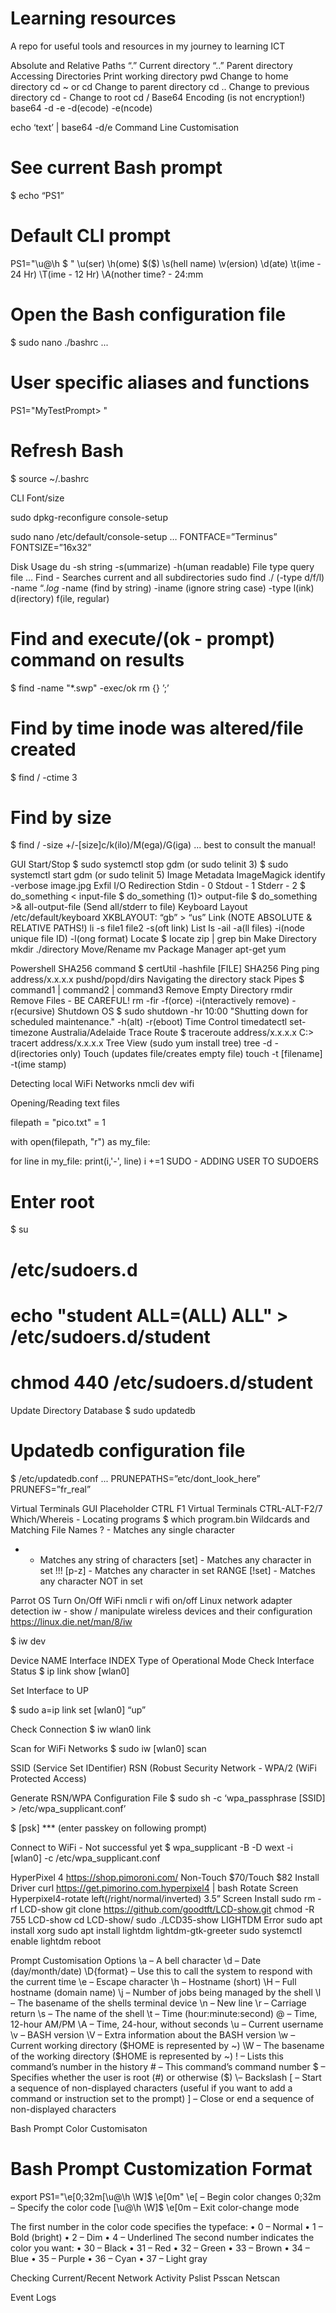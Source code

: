 # Learning resources
A repo for useful tools and resources in my journey to learning ICT

Absolute and Relative Paths
“.” Current directory
“..” Parent directory
Accessing Directories
Print working directory
pwd
Change to home directory
cd ~ or cd
Change to parent directory
cd ..
Change to previous directory
cd -
Change to root
cd /
Base64 Encoding (is not encryption!)
base64 -d -e
-d(ecode)
-e(ncode)

echo ‘text’ | base64 -d/e
Command Line Customisation

# See current Bash prompt
$ echo “PS1”


# Default CLI prompt
PS1="\u@\h \$ "
\u(ser)
\h(ome)
\$($)
\s(hell name)
\v(ersion)
\d(ate)
\t(ime - 24 Hr)
\T(ime - 12 Hr)
\A(nother time? - 24:mm


# Open the Bash configuration file
$ sudo nano ./bashrc
...
# User specific aliases and functions
PS1="MyTestPrompt> "


# Refresh Bash
$ source ~/.bashrc


CLI Font/size

sudo dpkg-reconfigure console-setup


sudo nano /etc/default/console-setup
…
FONTFACE=”Terminus”
FONTSIZE=”16x32”






Disk Usage
du -sh string
-s(ummarize)
-h(uman readable)
File type query
file …
Find - Searches current and all subdirectories
sudo find ./ (-type d/f/l) -name “*.log*
-name (find by string)
-iname (ignore string case)
-type l(ink) d(irectory) f(ile, regular)


# Find and execute/(ok - prompt) command on results
$ find -name "*.swp" -exec/ok rm {} ’;’


# Find by time inode was altered/file created
$ find / -ctime 3



# Find by size
$ find / -size +/-[size]c/k(ilo)/M(ega)/G(iga)
... best to consult the manual!


GUI Start/Stop
$ sudo systemctl stop gdm (or sudo telinit 3)
$ sudo systemctl start gdm (or sudo telinit 5)
Image Metadata
ImageMagick
identify -verbose image.jpg
Exfil
I/O Redirection
Stdin - 0
Stdout - 1
Stderr - 2
 $ do_something < input-file
 $ do_something (1)> output-file
$ do_something >& all-output-file (Send all/stderr to file)
Keyboard Layout
/etc/default/keyboard
XKBLAYOUT: “gb” > “us”
Link (NOTE ABSOLUTE & RELATIVE PATHS!)
li -s file1 file2
-s(oft link)
List
ls -ail
-a(ll files)
-i(node unique file ID)
-l(ong format)
Locate
$ locate zip | grep bin
Make Directory
mkdir ./directory
Move/Rename
mv
Package Manager
apt-get
yum

Powershell SHA256 command
$ certUtil -hashfile [FILE] SHA256
Ping
ping address/x.x.x.x
pushd/popd/dirs
Navigating the directory stack
Pipes
$ command1 | command2 | command3
Remove Empty Directory
rmdir
Remove Files - BE CAREFUL!
rm -fir
-f(orce)
-i(nteractively remove)
-r(ecursive)
Shutdown OS
$ sudo shutdown -hr 10:00 "Shutting down for scheduled maintenance."
-h(alt)
-r(eboot)
Time Control
timedatectl set-timezone Australia/Adelaide
Trace Route
$ traceroute address/x.x.x.x
C:\> tracert address/x.x.x.x
Tree View
(sudo yum install tree)
tree -d
-d(irectories only)
Touch (updates file/creates empty file)
touch -t [filename]
-t(ime stamp)

Detecting local WiFi Networks
nmcli dev wifi

Opening/Reading text files

filepath = "pico.txt"
 = 1

with open(filepath, "r") as my_file:

 for line in my_file:
     print(i,'-', line)
     i +=1
SUDO - ADDING USER TO SUDOERS
# Enter root
$ su
# /etc/sudoers.d
# echo "student ALL=(ALL) ALL" > /etc/sudoers.d/student
# chmod 440 /etc/sudoers.d/student
Update Directory Database
$ sudo updatedb

# Updatedb configuration file
$ /etc/updatedb.conf
...
PRUNEPATHS=”etc/dont_look_here”
PRUNEFS=”fr_real”


Virtual Terminals
GUI Placeholder
CTRL F1
Virtual Terminals
CTRL-ALT-F2/7
Which/Whereis - Locating programs
$ which program.bin
Wildcards and Matching File Names
? - Matches any single character
* - Matches any string of characters
[set] - Matches any character in set
!!! [p-z] - Matches any character in set RANGE
[!set] - Matches any character NOT in set


Parrot OS
Turn On/Off WiFi
nmcli r wifi on/off
Linux network adapter detection
iw - show / manipulate wireless devices and their configuration
https://linux.die.net/man/8/iw

$ iw dev

Device NAME
Interface INDEX
Type of Operational Mode
Check Interface Status
$ ip link show [wlan0]

Set Interface to UP

$ sudo a=ip link set [wlan0] “up”

Check Connection
$ iw wlan0 link

Scan for WiFi Networks
$ sudo iw [wlan0] scan

SSID (Service Set IDentifier)
RSN (Robust Security Network - WPA/2 (WiFi Protected Access)

Generate RSN/WPA Configuration File
$ sudo sh -c ‘wpa_passphrase [SSID] > /etc/wpa_supplicant.conf’

$ [psk] *** (enter passkey on following prompt)

Connect to WiFi - Not successful yet
$ wpa_supplicant -B -D wext -i [wlan0] -c /etc/wpa_supplicant.conf


HyperPixel 4 
https://shop.pimoroni.com/
Non-Touch $70/Touch $82
Install Driver
curl https://get.pimorino.com.hyperpixel4 | bash
Rotate Screen
Hyperpixel4-rotate left(/right/normal/inverted)
3.5” Screen Install
sudo rm -rf LCD-show
git clone https://github.com/goodtft/LCD-show.git
chmod -R 755 LCD-show
cd LCD-show/
sudo ./LCD35-show
LIGHTDM Error
sudo apt install xorg
sudo apt install lightdm lightdm-gtk-greeter
sudo systemctl enable lightdm
reboot


Prompt Customisation Options
\a – A bell character
\d – Date (day/month/date)
\D{format} – Use this to call the system to respond with the current time
\e – Escape character
\h – Hostname (short)
\H – Full hostname (domain name)
\j – Number of jobs being managed by the shell
\l – The basename of the shells terminal device
\n – New line
\r – Carriage return
\s – The name of the shell
\t – Time (hour:minute:second)
\@ – Time, 12-hour AM/PM
\A – Time, 24-hour, without seconds
\u – Current username
\v – BASH version
\V – Extra information about the BASH version
\w – Current working directory ($HOME is represented by ~)
\W – The basename of the working directory ($HOME is represented by ~)
\! – Lists this command’s number in the history
\# – This command’s command number
\$ – Specifies whether the user is root (#) or otherwise ($)
\\– Backslash
\[ – Start a sequence of non-displayed characters (useful if you want to add a command or instruction set to the prompt)
\] – Close or end a sequence of non-displayed characters

Bash Prompt Color Customisaton
# Bash Prompt Customization Format
export PS1="\e[0;32m[\u@\h \W]\$ \e[0m"
\e[ – Begin color changes
0;32m – Specify the color code
[\u@\h \W]\$ 
\e[0m – Exit color-change mode

The first number in the color code specifies the typeface:
• 0 – Normal
• 1 – Bold (bright)
• 2 – Dim
• 4 – Underlined
The second number indicates the color you want:
• 30 – Black
• 31 – Red
• 32 – Green
• 33 – Brown
• 34 – Blue
• 35 – Purple
• 36 – Cyan
• 37 – Light gray

Checking Current/Recent Network Activity
Pslist
Psscan
Netscan

Event Logs

